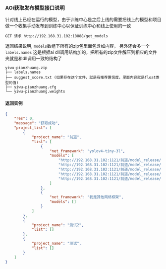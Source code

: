### AOi获取发布模型接口说明
针对线上已经在运行的模型，由于训练中心是之后上线的需要把线上的模型和项目做一个收集手动发布到训练中心以保证训练中心和线上使用的一致
```shell
GET 请求 http://192.168.31.102:18888/get_models
```
返回结果说明, `models`数组下所有的zip包里面包含如内容， 另外还会多一个`labels.names` 这是根据ai dll调用结构加的，把所有的zip文件解压到相应的文件夹就是和dll调用一致的结构了
```
yiwu-pianzhuang.zip
├── labels.names
├── suggest_score.txt (如果存在这个文件，就是有推荐置信度，里面内容就是float类型的值)
├── yiwu-pianzhuang.cfg
└── yiwu-pianzhuang.weights
```


#### 返回实例
```json
{
    "res": 0,
    "message": "获取成功",
    "project_list": [
        {
            "project_name": "前道",
            "list": [
                {
                    "net_framework": "yolov4-tiny-3l",
                    "models": [
                        "http://192.168.31.102:1121/前道/model_release/yolov4-tiny-3l/jinmian-huashang.zip",
                        "http://192.168.31.102:1121/前道/model_release/yolov4-tiny-3l/jinmian-yiwu.zip",
                        "http://192.168.31.102:1121/前道/model_release/yolov4-tiny-3l/yiwu-pianzhuang.zip",
                        "http://192.168.31.102:1121/前道/model_release/yolov4-tiny-3l/yuanjian-xizhu.zip",
                        "http://192.168.31.102:1121/前道/model_release/yolov4-tiny-3l/labels.names"
                    ]
                },
                {
                    "net_framework": "我是其他网络框架",
                    "models": []
                }
            ]
        },
        {
            "project_name": "测试2",
            "list": []
        },
        {
            "project_name": "测试",
            "list": []
        }
    ]
}
```
